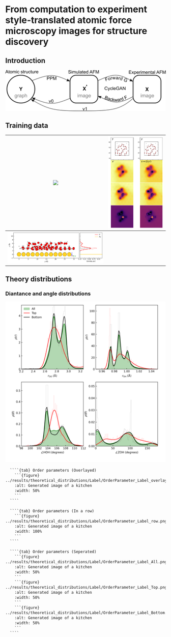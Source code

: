 # From computation to experiment style-translated atomic force microscopy images for structure discovery

## Introduction
![](../manuscript/figures/overview.png) 

## Training data

|![](../results/train_data/xy_view.png) | ![](../results/train_data/xy_view_data.png)|
|---|---|
| ![](../results/train_data/z_distribution.png) |  |



## Theory distributions
### Diantance and angle distributions
![](../results/theoretical_distributions/Label/RDF_ADF_Label.png)

`````{tabs}
  ````{tab} Order parameters (Overlayed)
    ```{figure} ../results/theoretical_distributions/Label/OrderParameter_Label_overlay_all.png
    :alt: Generated image of a kitchen
    :width: 50%
    ```
  ````

  ````{tab} Order parameters (In a row)
    ```{figure} ../results/theoretical_distributions/Label/OrderParameter_Label_row.png
    :alt: Generated image of a kitchen
    :width: 100%
    ```
  ````

  ````{tab} Order parameters (Seperated)
    ```{figure} ../results/theoretical_distributions/Label/OrderParameter_Label_All.png
    :alt: Generated image of a kitchen
    :width: 50%
    ```
    ```{figure} ../results/theoretical_distributions/Label/OrderParameter_Label_Top.png
    :alt: Generated image of a kitchen
    :width: 50%
    ```
    ```{figure} ../results/theoretical_distributions/Label/OrderParameter_Label_Bottom.png
    :alt: Generated image of a kitchen
    :width: 50%
    ```
  ````
`````

## 

